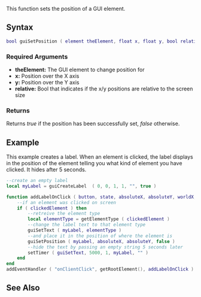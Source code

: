 This function sets the position of a GUI element.

Syntax
------

``` lua
bool guiSetPosition ( element theElement, float x, float y, bool relative )
```

### Required Arguments

-   **theElement:** The GUI element to change position for
-   **x:** Position over the X axis
-   **y:** Position over the Y axis
-   **relative:** Bool that indicates if the x/y positions are relative to the screen size

### Returns

Returns *true* if the position has been successfully set, *false* otherwise.

Example
-------

This example creates a label. When an element is clicked, the label displays in the position of the element telling you what kind of element you have clicked. It hides after 5 seconds.

``` lua
--create an empty label
local myLabel = guiCreateLabel  ( 0, 0, 1, 1, "", true )

function addLabelOnClick ( button, state, absoluteX, absoluteY, worldX, worldY, worldZ, clickedElement )
    --if an element was clicked on screen
    if ( clickedElement ) then
        --retreive the element type
        local elementType = getElementType ( clickedElement )
        --change the label text to that element type
        guiSetText ( myLabel, elementType )
        --and place it in the position of where the element is
        guiSetPosition ( myLabel, absoluteX, absoluteY, false )
        --hide the text by passing an empty string 5 seconds later
        setTimer ( guiSetText, 5000, 1, myLabel, "" )
    end
end
addEventHandler ( "onClientClick", getRootElement(), addLabelOnClick )
```

See Also
--------
